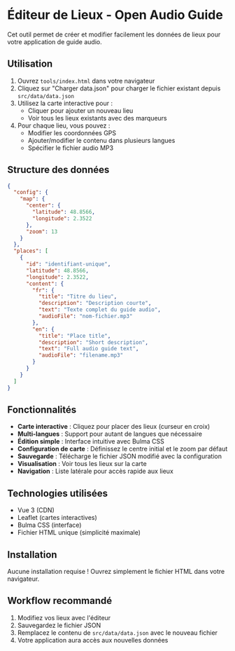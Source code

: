 # Éditeur de Lieux - Open Audio Guide

Cet outil permet de créer et modifier facilement les données de lieux pour votre application de guide audio.

## Utilisation

1. Ouvrez `tools/index.html` dans votre navigateur
2. Cliquez sur "Charger data.json" pour charger le fichier existant depuis `src/data/data.json`
3. Utilisez la carte interactive pour :
   - Cliquer pour ajouter un nouveau lieu
   - Voir tous les lieux existants avec des marqueurs
4. Pour chaque lieu, vous pouvez :
   - Modifier les coordonnées GPS
   - Ajouter/modifier le contenu dans plusieurs langues
   - Spécifier le fichier audio MP3

## Structure des données

```json
{
  "config": {
    "map": {
      "center": {
        "latitude": 48.8566,
        "longitude": 2.3522
      },
      "zoom": 13
    }
  },
  "places": [
    {
      "id": "identifiant-unique",
      "latitude": 48.8566,
      "longitude": 2.3522,
      "content": {
        "fr": {
          "title": "Titre du lieu",
          "description": "Description courte",
          "text": "Texte complet du guide audio",
          "audioFile": "nom-fichier.mp3"
        },
        "en": {
          "title": "Place title",
          "description": "Short description",
          "text": "Full audio guide text",
          "audioFile": "filename.mp3"
        }
      }
    }
  ]
}
```

## Fonctionnalités

- **Carte interactive** : Cliquez pour placer des lieux (curseur en croix)
- **Multi-langues** : Support pour autant de langues que nécessaire
- **Édition simple** : Interface intuitive avec Bulma CSS
- **Configuration de carte** : Définissez le centre initial et le zoom par défaut
- **Sauvegarde** : Télécharge le fichier JSON modifié avec la configuration
- **Visualisation** : Voir tous les lieux sur la carte
- **Navigation** : Liste latérale pour accès rapide aux lieux

## Technologies utilisées

- Vue 3 (CDN)
- Leaflet (cartes interactives)
- Bulma CSS (interface)
- Fichier HTML unique (simplicité maximale)

## Installation

Aucune installation requise ! Ouvrez simplement le fichier HTML dans votre navigateur.

## Workflow recommandé

1. Modifiez vos lieux avec l'éditeur
2. Sauvegardez le fichier JSON
3. Remplacez le contenu de `src/data/data.json` avec le nouveau fichier
4. Votre application aura accès aux nouvelles données
